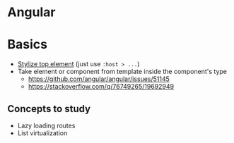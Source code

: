 # Angular

# Basics

- [Stylize top element](https://stackoverflow.com/q/76744664/19692949) (just use `:host > ...`)
- Take element or component from template inside the component's type
  - https://github.com/angular/angular/issues/51145
  - https://stackoverflow.com/q/76749265/19692949

## Concepts to study

- Lazy loading routes
- List virtualization
